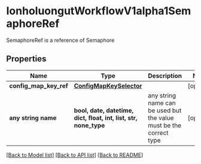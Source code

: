# IonholuongutWorkflowV1alpha1SemaphoreRef

SemaphoreRef is a reference of Semaphore

## Properties
Name | Type | Description | Notes
------------ | ------------- | ------------- | -------------
**config_map_key_ref** | [**ConfigMapKeySelector**](ConfigMapKeySelector.md) |  | [optional] 
**any string name** | **bool, date, datetime, dict, float, int, list, str, none_type** | any string name can be used but the value must be the correct type | [optional]

[[Back to Model list]](../README.md#documentation-for-models) [[Back to API list]](../README.md#documentation-for-api-endpoints) [[Back to README]](../README.md)


